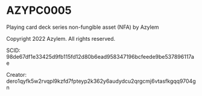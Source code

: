 # AZYPC0005
Playing card deck series non-fungible asset (NFA) by Azylem

Copyright 2022 Azylem. All rights reserved.

SCID: 98de67df1e33425d9fb115fd12d80b6ead958347196bcfeede9be537896117ae

Creator: dero1qyfk5w2rvqpl9kzfd7fpteyp2k362y6audydcu2qrgcmj6vtasfkgqq9704gn
